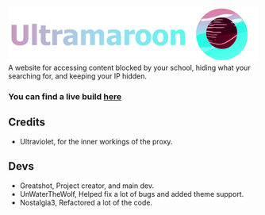 ![Screenshot](static/img/logo_withText4.png)
A website for accessing content blocked by your school, hiding what your searching for, and keeping your IP hidden.

### You can find a live build [here](https://ultramaroon.me/)

## Credits
- Ultraviolet, for the inner workings of the proxy.

## Devs 
- Greatshot, Project creator, and main dev.
- UnWaterTheWolf, Helped fix a lot of bugs and added theme support.
- Nostalgia3, Refactored a lot of the code.
